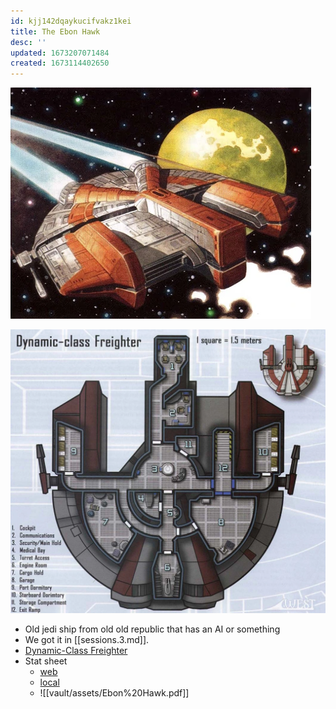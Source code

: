 ```yaml
---
id: kjj142dqaykucifvakz1kei
title: The Ebon Hawk
desc: ''
updated: 1673207071484
created: 1673114402650
---
```


![Exterior](./assets/images/2023-01-08-13-31-14.png)

![Layout](/assets/images/2023-01-08-13-32-52.png)

- Old jedi ship from old old republic that has an AI or something
- We got it in [[sessions.3.md]].
- [Dynamic-Class Freighter](https://swse.fandom.com/wiki/Dynamic-Class_Freighter)
- Stat sheet
  - [web](https://github.com/newman174/sw5e_wiki/blob/656a6205d45a777c615610180c772f6e05dfe898/vault/assets/Ebon%20Hawk.pdf)
  - [local](./assets/Ebon%20Hawk.pdf)
  - ![[vault/assets/Ebon%20Hawk.pdf]]
